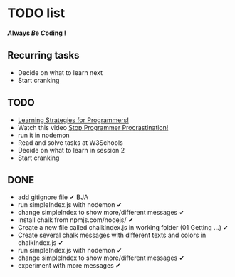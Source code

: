 # TODO list

__*A*lways *B*e *C*oding !__

## Recurring tasks
* Decide on what to learn next
* Start cranking

## TODO
* [Learning Strategies for Programmers!](https://www.youtube.com/watch?v=IHQ-UUj0bxs&list=LL6uLZ5DdTtWlb-69rdd9j4A&index=2&t=6s)
* Watch this video [Stop Programmer Procrastination!](https://www.youtube.com/watch?v=JQdFSt7s-Zw)
* run it in nodemon
* Read and solve tasks at W3Schools
* Decide on what to learn in session 2
* Start cranking

## DONE
* add gitignore file ✔ BJA
* run simpleIndex.js with nodemon ✔
* change simpleIndex to show more/different messages ✔
* Install chalk from npmjs.com/nodejs/ ✔
* Create a new file called chalkIndex.js in working folder (01 Getting ...) ✔
* Create several chalk messages with different texts and colors in chalkIndex.js ✔
* run simpleIndex.js with nodemon ✔
* change simpleIndex to show more/different messages ✔
* experiment with more messages ✔